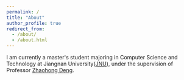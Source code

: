 ```yaml
---
permalink: /
title: "About"
author_profile: true
redirect_from: 
  - /about/
  - /about.html
---
```


I am currently a master's student majoring in Computer Science and Technology at Jiangnan University([JNU](https://www.jiangnan.edu.cn/)), under the supervision of Professor [Zhaohong Deng](http://ai.jiangnan.edu.cn/info/1013/1548.htm).
